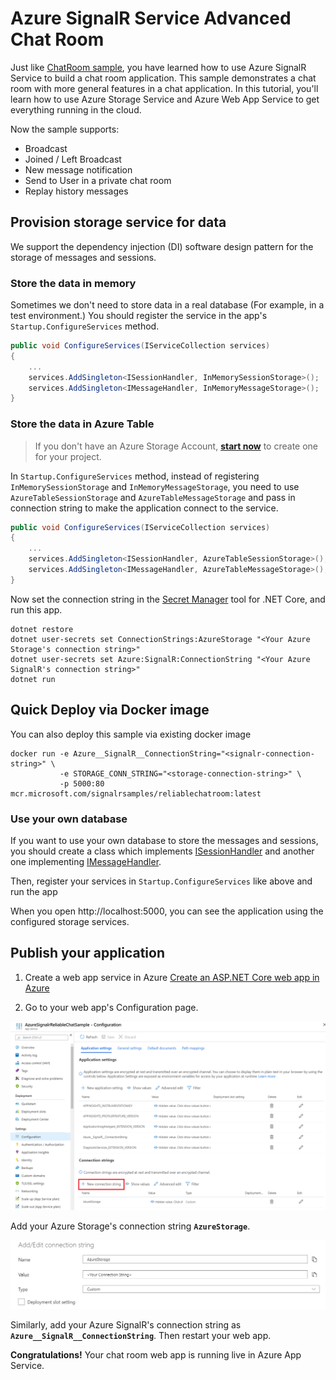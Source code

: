 # Azure SignalR Service Advanced Chat Room

Just like [ChatRoom sample](../ChatRoom), you have learned how to use Azure SignalR Service to build a chat room application. This sample demonstrates a chat room with more general features in a chat application.
In this tutorial, you'll learn how to use Azure Storage Service and Azure Web App Service to get everything running in the cloud.

Now the sample supports:

-   Broadcast
-   Joined / Left Broadcast
-   New message notification
-   Send to User in a private chat room
-   Replay history messages

## Provision storage service for data

We support the dependency injection (DI) software design pattern for the storage of messages and sessions.

### Store the data in memory

Sometimes we don't need to store data in a real database (For example, in a test environment.)
You should register the service in the app's `Startup.ConfigureServices` method.

```cs
public void ConfigureServices(IServiceCollection services)
{
	...
	services.AddSingleton<ISessionHandler, InMemorySessionStorage>();
	services.AddSingleton<IMessageHandler, InMemoryMessageStorage>();
}
```

### Store the data in Azure Table

> If you don't have an Azure Storage Account, **[start now](https://azure.microsoft.com/en-us/services/storage/tables/)** to create one for your project.

In `Startup.ConfigureServices` method, instead of registering `InMemorySessionStorage` and `InMemoryMessageStorage`, you need to use `AzureTableSessionStorage` and `AzureTableMessageStorage` and pass in connection string to make the application connect to the service.

```cs
public void ConfigureServices(IServiceCollection services)
{
	...
	services.AddSingleton<ISessionHandler, AzureTableSessionStorage>();
	services.AddSingleton<IMessageHandler, AzureTableMessageStorage>();
}
```

Now set the connection string in the [Secret Manager](https://docs.microsoft.com/en-us/aspnet/core/security/app-secrets?view=aspnetcore-2.1&tabs=visual-studio#secret-manager) tool for .NET Core, and run this app.

```
dotnet restore
dotnet user-secrets set ConnectionStrings:AzureStorage "<Your Azure Storage's connection string>"
dotnet user-secrets set Azure:SignalR:ConnectionString "<Your Azure SignalR's connection string>"
dotnet run
```

## Quick Deploy via Docker image
You can also deploy this sample via existing docker image

```
docker run -e Azure__SignalR__ConnectionString="<signalr-connection-string>" \
           -e STORAGE_CONN_STRING="<storage-connection-string>" \
		   -p 5000:80 mcr.microsoft.com/signalrsamples/reliablechatroom:latest
```


### Use your own database

If you want to use your own database to store the messages and sessions, you should create a class which implements [ISessionHandler](./SessionHandler/ISessionHandler.cs) and another one implementing [IMessageHandler](./MessageHandler/IMessageHandler.cs).

Then, register your services in `Startup.ConfigureServices` like above and run the app

When you open http://localhost:5000, you can see the application using the configured storage services.

## Publish your application

1. Create a web app service in Azure [Create an ASP.NET Core web app in Azure](https://docs.microsoft.com/en-us/azure/app-service/app-service-web-get-started-dotnet)

2. Go to your web app's Configuration page.

![AppConfiguration](./Images/AppConfiguration.PNG)

Add your Azure Storage's connection string **`AzureStorage`**.

![AddConnectionString](./Images/AddConnectionString.PNG)

Similarly, add your Azure SignalR's connection string as **`Azure__SignalR__ConnectionString`**.
Then restart your web app.

**Congratulations!** Your chat room web app is running live in Azure App Service.
